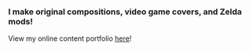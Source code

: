 ### I make original compositions, video game covers, and Zelda mods!

View my online content portfolio [here](https://iruka-wolf.github.io/)!

<!---
Iruka-Wolf/Iruka-Wolf is a ✨ special ✨ repository because its `README.md` (this file) appears on your GitHub profile.
You can click the Preview link to take a look at your changes.
--->
